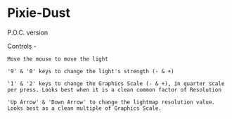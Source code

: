 # Pixie-Dust
P.O.C. version

Controls - 

    Move the mouse to move the light
    
    '9' & '0' keys to change the light's strength (- & +)

    '1' & '2' keys to change the Graphics Scale (- & +), in quarter scale per press. Looks best when it is a clean common factor of Resolution
    
    'Up Arrow' & 'Down Arrow' to change the lightmap resolution value. Looks best as a clean multiple of Graphics Scale.  
